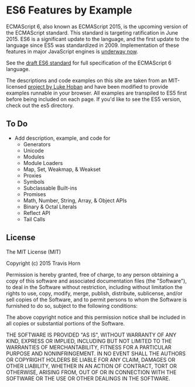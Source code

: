 # ES6 Features by Example

ECMAScript 6, also known as ECMAScript 2015, is the upcoming version of the ECMAScript standard. This standard is targeting ratification in June 2015. ES6 is a significant update to the language, and the first update to the language since ES5 was standardized in 2009. Implementation of these features in major JavaScript engines is [underway now](http://kangax.github.io/es5-compat-table/es6/).

See the [draft ES6 standard](https://people.mozilla.org/~jorendorff/es6-draft.html) for full specification of the ECMAScript 6 language.

The descriptions and code examples on this site are taken from an MIT-licensed [project by Luke Hoban](https://github.com/lukehoban/es6features) and have been modified to provide examples runnable in your browser. All examples are transpiled to ES5 first before being included on each page. If you'd like to see the ES5 version, check out the es5 directory.

## To Do

- Add description, example, and code for
  - Generators
  - Unicode
  - Modules
  - Module Loaders
  - Map, Set, Weakmap, & Weakset
  - Proxies
  - Symbols
  - Subclassable Built-ins
  - Promises
  - Math, Number, String, Array, & Object APIs
  - Binary & Octal Literals
  - Reflect API
  - Tail Calls

## License

The MIT License (MIT)

Copyright (c) 2015 Travis Horn

Permission is hereby granted, free of charge, to any person obtaining a copy
of this software and associated documentation files (the "Software"), to deal
in the Software without restriction, including without limitation the rights
to use, copy, modify, merge, publish, distribute, sublicense, and/or sell
copies of the Software, and to permit persons to whom the Software is
furnished to do so, subject to the following conditions:

The above copyright notice and this permission notice shall be included in
all copies or substantial portions of the Software.

THE SOFTWARE IS PROVIDED "AS IS", WITHOUT WARRANTY OF ANY KIND, EXPRESS OR
IMPLIED, INCLUDING BUT NOT LIMITED TO THE WARRANTIES OF MERCHANTABILITY,
FITNESS FOR A PARTICULAR PURPOSE AND NONINFRINGEMENT. IN NO EVENT SHALL THE
AUTHORS OR COPYRIGHT HOLDERS BE LIABLE FOR ANY CLAIM, DAMAGES OR OTHER
LIABILITY, WHETHER IN AN ACTION OF CONTRACT, TORT OR OTHERWISE, ARISING FROM,
OUT OF OR IN CONNECTION WITH THE SOFTWARE OR THE USE OR OTHER DEALINGS IN
THE SOFTWARE.